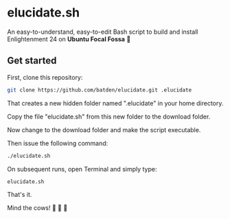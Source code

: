 # elucidate.sh

An easy-to-understand, easy-to-edit Bash script to build and install Enlightenment 24 on **Ubuntu Focal Fossa** :kiss:

## Get started

First, clone this repository:

```bash
git clone https://github.com/batden/elucidate.git .elucidate
```

That creates a new hidden folder named ".elucidate" in your home directory.

Copy the file "elucidate.sh" from this new folder to the download folder.

Now change to the download folder and make the script executable.

Then issue the following command:

```bash
./elucidate.sh
```

On subsequent runs, open Terminal and simply type:

```bash
elucidate.sh
```

That's it.

Mind the cows! :cow2: :cow2: :cow2:
